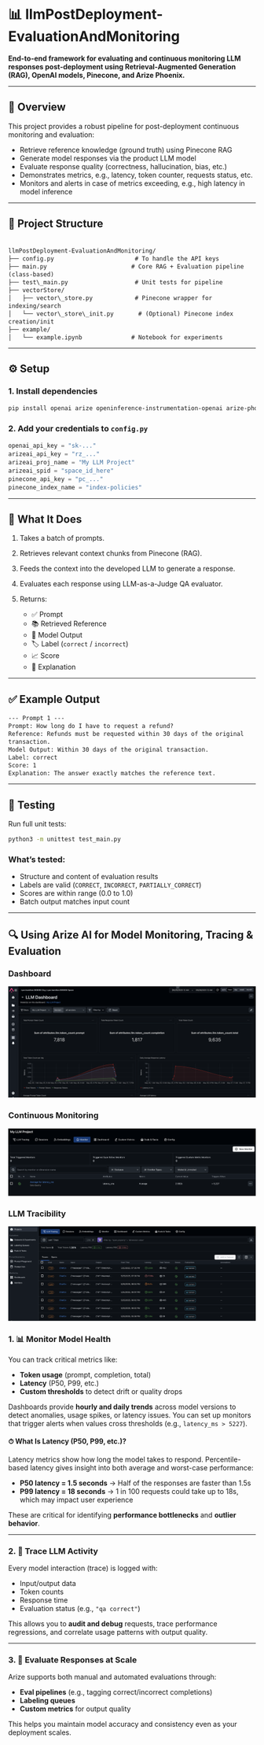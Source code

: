 # 📊 llmPostDeployment-EvaluationAndMonitoring

**End-to-end framework for evaluating and continuous monitoring LLM responses post-deployment using Retrieval-Augmented Generation (RAG), OpenAI models, Pinecone, and Arize Phoenix.**

---

## 🚀 Overview

This project provides a robust pipeline for post-deployment continuous monitoring and evaluation:
- Retrieve reference knowledge (ground truth) using Pinecone RAG
- Generate model responses via the product LLM model 
- Evaluate response quality (correctness, hallucination, bias, etc.)
- Demonstrates metrics, e.g., latency, token counter, requests status, etc.
- Monitors and alerts in case of metrics exceeding, e.g., high latency in model inference

---

## 📁 Project Structure

```

llmPostDeployment-EvaluationAndMonitoring/
├── config.py                       # To handle the API keys
├── main.py                        # Core RAG + Evaluation pipeline (class-based)
├── test\_main.py                   # Unit tests for pipeline
├── vectorStore/
│   ├── vector\_store.py            # Pinecone wrapper for indexing/search
│   └── vector\_store\_init.py       # (Optional) Pinecone index creation/init
├── example/
│   └── example.ipynb              # Notebook for experiments

````

---

## ⚙️ Setup

### 1. Install dependencies

```bash
pip install openai arize openinference-instrumentation-openai arize-phoenix-evals pandas arize-otel
````

### 2. Add your credentials to `config.py`

```python
openai_api_key = "sk-..."
arizeai_api_key = "rz_..."
arizeai_proj_name = "My LLM Project"
arizeai_spid = "space_id_here"
pinecone_api_key = "pc_..."
pinecone_index_name = "index-policies"
```

---

## 🧠 What It Does

1. Takes a batch of prompts.
2. Retrieves relevant context chunks from Pinecone (RAG).
3. Feeds the context into the developed LLM to generate a response.
4. Evaluates each response using LLM-as-a-Judge QA evaluator.
5. Returns:

   * ✅ Prompt
   * 📚 Retrieved Reference
   * 🤖 Model Output
   * 🏷️ Label (`correct` / `incorrect`)
   * 📈 Score 
   * 🧾 Explanation

---

## ✅ Example Output

```
--- Prompt 1 ---
Prompt: How long do I have to request a refund?
Reference: Refunds must be requested within 30 days of the original transaction.
Model Output: Within 30 days of the original transaction.
Label: correct
Score: 1
Explanation: The answer exactly matches the reference text.
```

---

## 🧪 Testing

Run full unit tests:

```bash
python3 -m unittest test_main.py
```

### What’s tested:

* Structure and content of evaluation results
* Labels are valid (`CORRECT`, `INCORRECT`, `PARTIALLY_CORRECT`)
* Scores are within range (0.0 to 1.0)
* Batch output matches input count

---




## 🔍 Using Arize AI for Model Monitoring, Tracing & Evaluation

### Dashboard
![Arize Dashboard](https://github.com/ArianFotouhi/llmPostDeployment-EvaluationAndMonitoring/blob/main/assets/ArizeAI_dashboard.png)
### Continuous Monitoring
![Arize Monitoring](https://github.com/ArianFotouhi/llmPostDeployment-EvaluationAndMonitoring/blob/main/assets/ArizeAI_monitoring.png)
### LLM Tracibility
![Arize Tracibility](https://github.com/ArianFotouhi/llmPostDeployment-EvaluationAndMonitoring/blob/main/assets/ArizeAI_tracability.png)



### 1. 📊 Monitor Model Health

You can track critical metrics like:

- **Token usage** (prompt, completion, total)
- **Latency** (P50, P99, etc.)
- **Custom thresholds** to detect drift or quality drops

Dashboards provide **hourly and daily trends** across model versions to detect anomalies, usage spikes, or latency issues. You can set up monitors that trigger alerts when values cross thresholds (e.g., `latency_ms > 5227`).

#### ⏱ What Is Latency (P50, P99, etc.)?

Latency metrics show how long the model takes to respond. Percentile-based latency gives insight into both average and worst-case performance:

- **P50 latency = 1.5 seconds** → Half of the responses are faster than 1.5s
- **P99 latency = 18 seconds** → 1 in 100 requests could take up to 18s, which may impact user experience

These are critical for identifying **performance bottlenecks** and **outlier behavior**.

---

### 2. 🔎 Trace LLM Activity

Every model interaction (trace) is logged with:

- Input/output data
- Token counts
- Response time
- Evaluation status (e.g., `"qa correct"`)

This allows you to **audit and debug** requests, trace performance regressions, and correlate usage patterns with output quality.

---

### 3. 🧪 Evaluate Responses at Scale

Arize supports both manual and automated evaluations through:

- **Eval pipelines** (e.g., tagging correct/incorrect completions)
- **Labeling queues**
- **Custom metrics** for output quality

This helps you maintain model accuracy and consistency even as your deployment scales.




